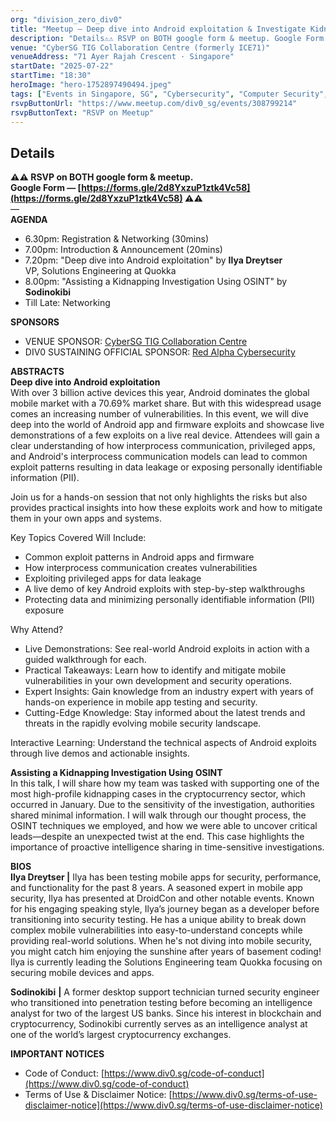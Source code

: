 ```yaml
---
org: "division_zero_div0"
title: "Meetup — Deep dive into Android exploitation & Investigate Kidnapping with OSINT"
description: "Details⚠️⚠️ RSVP on BOTH google form & meetup. Google Form — https://forms.gle/2d8YxzuP1ztk4Vc58 ⚠️⚠️ — AGENDA  6.30pm: Registration & Networking (30mins) 7.00p"
venue: "CyberSG TIG Collaboration Centre (formerly ICE71)"
venueAddress: "71 Ayer Rajah Crescent · Singapore"
startDate: "2025-07-22"
startTime: "18:30"
heroImage: "hero-1752897490494.jpeg"
tags: ["Events in Singapore, SG", "Cybersecurity", "Computer Security", "Information Security"]
rsvpButtonUrl: "https://www.meetup.com/div0_sg/events/308799214"
rsvpButtonText: "RSVP on Meetup"
---
```


## Details

**⚠️⚠️ RSVP on BOTH google form & meetup.**  
**Google Form — [https://forms.gle/2d8YxzuP1ztk4Vc58](https://forms.gle/2d8YxzuP1ztk4Vc58) ⚠️⚠️**  
—  
**AGENDA**

-   6.30pm: Registration & Networking (30mins)
-   7.00pm: Introduction & Announcement (20mins)
-   7.20pm: "Deep dive into Android exploitation" by **Ilya Dreytser**  
    VP, Solutions Engineering at Quokka
-   8.00pm: "Assisting a Kidnapping Investigation Using OSINT" by **Sodinokibi**
-   Till Late: Networking

**SPONSORS**

-   VENUE SPONSOR: [CyberSG TIG Collaboration Centre](https://www.linkedin.com/company/cybersg-tig-collaboration-centre/)
-   DIV0 SUSTAINING OFFICIAL SPONSOR: [Red Alpha Cybersecurity](https://www.redalphacyber.com/about)

**ABSTRACTS**  
**Deep dive into Android exploitation**  
With over 3 billion active devices this year, Android dominates the global mobile market with a 70.69% market share. But with this widespread usage comes an increasing number of vulnerabilities. In this event, we will dive deep into the world of Android app and firmware exploits and showcase live demonstrations of a few exploits on a live real device. Attendees will gain a clear understanding of how interprocess communication, privileged apps, and Android's interprocess communication models can lead to common exploit patterns resulting in data leakage or exposing personally identifiable information (PII).

​Join us for a hands-on session that not only highlights the risks but also provides practical insights into how these exploits work and how to mitigate them in your own apps and systems.

​Key Topics Covered Will Include:

-   ​Common exploit patterns in Android apps and firmware
-   ​How interprocess communication creates vulnerabilities
-   ​Exploiting privileged apps for data leakage
-   ​A live demo of key Android exploits with step-by-step walkthroughs
-   ​Protecting data and minimizing personally identifiable information (PII) exposure

​Why Attend?

-   ​Live Demonstrations: See real-world Android exploits in action with a guided walkthrough for each.
-   ​Practical Takeaways: Learn how to identify and mitigate mobile vulnerabilities in your own development and security operations.
-   ​Expert Insights: Gain knowledge from an industry expert with years of hands-on experience in mobile app testing and security.
-   ​Cutting-Edge Knowledge: Stay informed about the latest trends and threats in the rapidly evolving mobile security landscape.

​Interactive Learning: Understand the technical aspects of Android exploits through live demos and actionable insights.

**Assisting a Kidnapping Investigation Using OSINT**  
In this talk, I will share how my team was tasked with supporting one of the most high-profile kidnapping cases in the cryptocurrency sector, which occurred in January. Due to the sensitivity of the investigation, authorities shared minimal information. I will walk through our thought process, the OSINT techniques we employed, and how we were able to uncover critical leads—despite an unexpected twist at the end. This case highlights the importance of proactive intelligence sharing in time-sensitive investigations.

**BIOS**  
**Ilya Dreytser |** Ilya has been testing mobile apps for security, performance, and functionality for the past 8 years. A seasoned expert in mobile app security, Ilya has presented at DroidCon and other notable events. Known for his engaging speaking style, Ilya’s journey began as a developer before transitioning into security testing. He has a unique ability to break down complex mobile vulnerabilities into easy-to-understand concepts while providing real-world solutions. When he's not diving into mobile security, you might catch him enjoying the sunshine after years of basement coding! Ilya is currently leading the Solutions Engineering team Quokka focusing on securing mobile devices and apps.

**Sodinokibi** **|** A former desktop support technician turned security engineer who transitioned into penetration testing before becoming an intelligence analyst for two of the largest US banks. Since his interest in blockchain and cryptocurrency, Sodinokibi currently serves as an intelligence analyst at one of the world’s largest cryptocurrency exchanges.

**IMPORTANT NOTICES**

-   Code of Conduct: [https://www.div0.sg/code-of-conduct](https://www.div0.sg/code-of-conduct)
-   Terms of Use & Disclaimer Notice: [https://www.div0.sg/terms-of-use-disclaimer-notice](https://www.div0.sg/terms-of-use-disclaimer-notice)